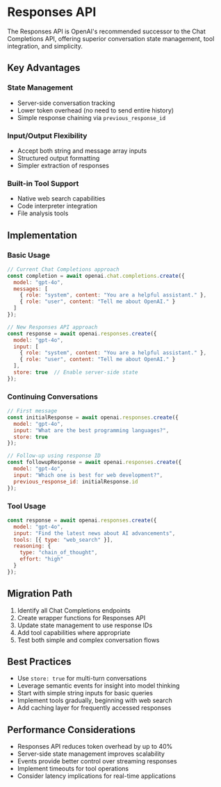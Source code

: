 # Responses API

The Responses API is OpenAI's recommended successor to the Chat Completions API, offering superior conversation state management, tool integration, and simplicity.

## Key Advantages

### State Management

- Server-side conversation tracking
- Lower token overhead (no need to send entire history)
- Simple response chaining via `previous_response_id`

### Input/Output Flexibility

- Accept both string and message array inputs
- Structured output formatting
- Simpler extraction of responses

### Built-in Tool Support

- Native web search capabilities
- Code interpreter integration
- File analysis tools

## Implementation

### Basic Usage

```javascript
// Current Chat Completions approach
const completion = await openai.chat.completions.create({
  model: "gpt-4o",
  messages: [
    { role: "system", content: "You are a helpful assistant." },
    { role: "user", content: "Tell me about OpenAI." }
  ]
});

// New Responses API approach
const response = await openai.responses.create({
  model: "gpt-4o",
  input: [
    { role: "system", content: "You are a helpful assistant." },
    { role: "user", content: "Tell me about OpenAI." }
  ],
  store: true  // Enable server-side state
});
```

### Continuing Conversations

```javascript
// First message
const initialResponse = await openai.responses.create({
  model: "gpt-4o",
  input: "What are the best programming languages?",
  store: true
});

// Follow-up using response ID
const followupResponse = await openai.responses.create({
  model: "gpt-4o",
  input: "Which one is best for web development?",
  previous_response_id: initialResponse.id
});
```

### Tool Usage

```javascript
const response = await openai.responses.create({
  model: "gpt-4o",
  input: "Find the latest news about AI advancements",
  tools: [{ type: "web_search" }],
  reasoning: {
    type: "chain_of_thought",
    effort: "high"
  }
});
```

## Migration Path

1. Identify all Chat Completions endpoints
2. Create wrapper functions for Responses API
3. Update state management to use response IDs
4. Add tool capabilities where appropriate
5. Test both simple and complex conversation flows

## Best Practices

- Use `store: true` for multi-turn conversations
- Leverage semantic events for insight into model thinking
- Start with simple string inputs for basic queries
- Implement tools gradually, beginning with web search
- Add caching layer for frequently accessed responses

## Performance Considerations

- Responses API reduces token overhead by up to 40%
- Server-side state management improves scalability
- Events provide better control over streaming responses
- Implement timeouts for tool operations
- Consider latency implications for real-time applications

